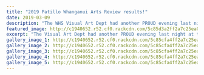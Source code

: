```yaml
---
title: "2019 Patillo Whanganui Arts Review results!"
date: 2019-03-09
description: "The WHS Visual Art Dept had another PROUD evening last night at the '2019 Patillo Whanganui Arts Review'..."
featured_image: http://c1940652.r52.cf0.rackcdn.com/5c85d3a2ff2a7c25ea00034a/Rose-Hird-Y11-Rohi.280.jpg
excerpt: "The Visual Art Dept had another PROUD evening last night at the \"2019 patillo Whanganui Arts Review\""
gallery_image_1: http://c1940652.r52.cf0.rackcdn.com/5c85cfa4ff2a7c25ea00033f/Rose-Hird-Y11-Rohi.-Award-Winner.jpg
gallery_image_2: http://c1940652.r52.cf0.rackcdn.com/5c85cfa4ff2a7c25ea00033c/Jack-Burrows-Y13.Moutoa-Soldier.special-judge-mention.jpg
gallery_image_3: http://c1940652.r52.cf0.rackcdn.com/5c85cfa4ff2a7c25ea00033e/Lily-Claypole.ex.Plastic..special-judge-mention.jpg
gallery_image_4: http://c1940652.r52.cf0.rackcdn.com/5c85cfa4ff2a7c25ea00033d/various-whs-artists.jpg
gallery_image_5: http://c1940652.r52.cf0.rackcdn.com/5c85cfa4ff2a7c25ea000340/various-whs-artists.no.2jpg.jpg
---
```

